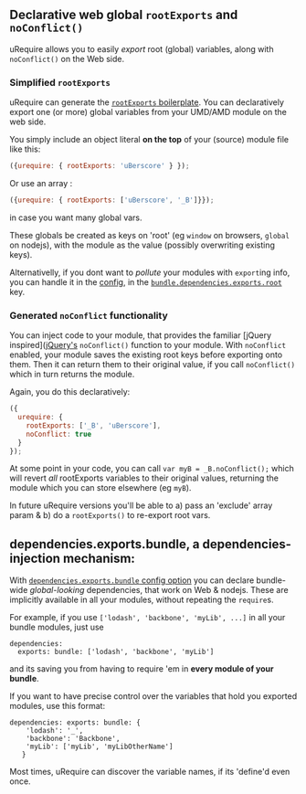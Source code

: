 ## Declarative web global `rootExports` and `noConflict()`

uRequire allows you to easily *export* root (global) variables, along with `noConflict()` on the Web side.

### Simplified `rootExports`

uRequire can generate the [`rootExports` boilerplate](https://github.com/umdjs/umd/blob/master/amdWebGlobal.js). You can declaratively export one (or more) global variables from your UMD/AMD module on the web side.

You simply include an object literal **on the top** of your (source) module file like this:

```js
({urequire: { rootExports: 'uBerscore' } });
```

Or use an array :

```js
({urequire: { rootExports: ['uBerscore', '_B']}});
```

in case you want many global vars.

These globals be created as keys on 'root' (eg `window` on browsers, `global` on nodejs), with the module as the value (possibly overwriting existing keys).

Alternativelly, if you dont want to *pollute* your modules with `export`ing info, you can handle it in the [config](MasterDefaultsConfig.coffee), in the [`bundle.dependencies.exports.root`](MasterDefaultsConfig.coffee#bundle.dependencies.exports.root) key.

### Generated `noConflict` functionality

You can inject code to your module, that provides the familiar [jQuery inspired]([jQuery's](api.jquery.com/jQuery.noConflict/) `noConflict()` function to your module. With `noConflict` enabled, your module saves the existing root keys before exporting onto them. Then it can return them to their original value, if you call `noConflict()` which in turn returns the module.

Again, you do this declaratively:

```js
({
  urequire: {
    rootExports: ['_B', 'uBerscore'],
    noConflict: true
  }
});
```

At some point in your code, you can call `var myB = _B.noConflict();` which will revert *all* rootExports variables to their original values, returning the module which you can store elsewhere (eg `myB`).

In future uRequire versions you'll be able to a) pass an 'exclude' array param & b) do a `rootExports()` to re-export root vars.

##  **dependencies.exports.bundle**, a dependencies-injection mechanism:

With [`dependencies.exports.bundle` config option](MasterDefaultsConfig.coffee#bundle.dependencies.exports.bundle) you can declare bundle-wide *global-looking* dependencies, that work on Web & nodejs. These are implicitly available in all your modules, without repeating the `require`s.

For example, if you use `['lodash', 'backbone', 'myLib', ...]` in all your bundle modules, just use

    dependencies:
      exports: bundle: ['lodash', 'backbone', 'myLib']

and its saving you from having to require 'em in **every module of your bundle**.

If you want to have precise control over the variables that hold you exported modules, use this format:

    dependencies: exports: bundle: {
        'lodash': '_',
        'backbone': 'Backbone',
        'myLib': ['myLib', 'myLibOtherName']
       }

Most times, uRequire can discover the variable names, if its 'define'd even once.

